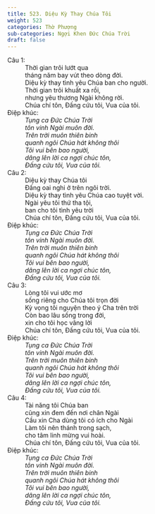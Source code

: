 ```yaml
---
title: 523. Diệu Kỳ Thay Chúa Tôi
weight: 523
categories: Thờ Phượng
sub-categories: Ngợi Khen Đức Chúa Trời
draft: false
---
```

<dl><dt>Câu 1:</dt><dd data-verse="1">Thời gian trôi lướt qua <br/>tháng năm bay vút theo dòng đời. <br/>Diệu kỳ thay tình yêu Chúa ban cho người. <br/>Thời gian trôi khuất xa rồi, <br/>nhưng yêu thương Ngài không rời. <br/>Chúa chí tôn, Đấng cứu tôi, Vua của tôi. </dd><dt>Điệp khúc:</dt><dd data-chorus="1"><em>Tụng ca Đức Chúa Trời <br/>tôn vinh Ngài muôn đời. <br/>Trên trời muôn thiên binh <br/>quanh ngôi Chúa hát không thôi <br/>Tôi vui bên bao người, <br/>dâng lên lời ca ngợi chúc tôn, <br/>Đấng cứu tôi, Vua của tôi. </em></dd><dt>Câu 2:</dt><dd data-verse="2">Diệu kỳ thay Chúa tôi <br/>Đấng oai nghi ở trên ngôi trời. <br/>Diệu kỳ thay tình yêu Chúa cao tuyệt vời. <br/>Ngài yêu tôi thứ tha tội, <br/>ban cho tôi tình yêu trời <br/>Chúa chí tôn, Đấng cứu tôi, Vua của tôi. </dd><dt>Điệp khúc:</dt><dd data-chorus="1"><em>Tụng ca Đức Chúa Trời <br/>tôn vinh Ngài muôn đời. <br/>Trên trời muôn thiên binh <br/>quanh ngôi Chúa hát không thôi <br/>Tôi vui bên bao người, <br/>dâng lên lời ca ngợi chúc tôn, <br/>Đấng cứu tôi, Vua của tôi. </em></dd><dt>Câu 3:</dt><dd data-verse="3">Lòng tôi vui ước mơ <br/>sống riêng cho Chúa tôi trọn đời <br/>Kỳ vọng tôi nguyện theo ý Cha trên trời <br/>Còn bao lâu sống trong đời, <br/>xin cho tôi học vâng lời <br/>Chúa chí tôn, Đấng cứu tôi, Vua của tôi. </dd><dt>Điệp khúc:</dt><dd data-chorus="1"><em>Tụng ca Đức Chúa Trời <br/>tôn vinh Ngài muôn đời. <br/>Trên trời muôn thiên binh <br/>quanh ngôi Chúa hát không thôi <br/>Tôi vui bên bao người, <br/>dâng lên lời ca ngợi chúc tôn, <br/>Đấng cứu tôi, Vua của tôi. </em></dd><dt>Câu 4:</dt><dd data-verse="4">Tài năng tôi Chúa ban <br/>cũng xin đem đến nơi chân Ngài <br/>Cầu xin Cha dùng tôi có ích cho Ngài <br/>Làm tôi nên thánh trong sạch, <br/>cho tâm linh mừng vui hoài. <br/>Chúa chí tôn, Đấng cứu tôi, Vua của tôi. </dd><dt>Điệp khúc:</dt><dd data-chorus="1"><em>Tụng ca Đức Chúa Trời <br/>tôn vinh Ngài muôn đời. <br/>Trên trời muôn thiên binh <br/>quanh ngôi Chúa hát không thôi <br/>Tôi vui bên bao người, <br/>dâng lên lời ca ngợi chúc tôn, <br/>Đấng cứu tôi, Vua của tôi. </em></dd></dl>